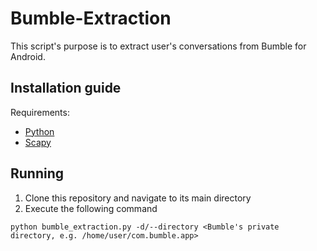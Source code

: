 # Bumble-Extraction

This script's purpose is to extract user's conversations from Bumble for Android.

## Installation guide

Requirements:
* [Python](https://www.python.org/downloads/)
* [Scapy](https://flask.palletsprojects.com/en/2.0.x/)

## Running
1. Clone this repository and navigate to its main directory
2. Execute the following command
```
python bumble_extraction.py -d/--directory <Bumble's private directory, e.g. /home/user/com.bumble.app>
```
